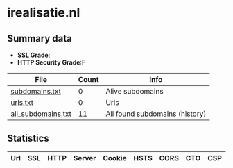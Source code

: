 

# irealisatie.nl
## Summary data


 - **SSL Grade**:
 - **HTTP Security Grade**:F


| File       | Count | Info |
|------------|-------|------|
|[subdomains.txt](/data/irealisatie.nl/subdomains.txt)|0|Alive subdomains|
|[urls.txt](/data/irealisatie.nl/urls.txt)|0|Urls|
|[all_subdomains.txt](/data/irealisatie.nl/all_subdomains.txt)|11|All found subdomains (history)|


## Statistics


| Url | SSL | HTTP | Server | Cookie | HSTS | CORS | CTO | CSP | XFO | XXP | RP |FP| Tech |Title |
|--------|-------|-------|------|------|------|------|------|------|------|------|------|------|------|------|

